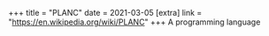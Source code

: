 +++
title = "PLANC"
date = 2021-03-05
[extra]
link = "https://en.wikipedia.org/wiki/PLANC"
+++
A programming language

